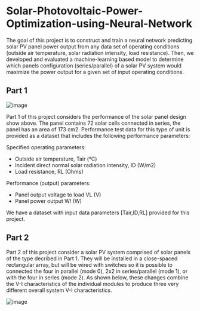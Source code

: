 # Solar-Photovoltaic-Power-Optimization-using-Neural-Network

The goal of this project is to construct and train a neural network predicting solar PV panel power output from any data set of operating conditions (outside air temperature, solar radiation intensity, load resistance). Then, we developed and evaluated a machine-learning based model to determine which panels configuration (series/parallel) of a solar PV system would maximize the power output for a given set of input operating conditions. 

## Part 1 

![image](https://user-images.githubusercontent.com/116780853/204201238-49c59c40-75d4-404c-a408-cc8da627f61a.png)

Part 1 of this project considers the performance of the solar panel design show above. The panel
contains 72 solar cells connected in series, the panel has an area of 173 cm2. Performance test data for this type of unit is provided as a dataset that includes the following performance parameters:

Specified operating parameters:
- Outside air temperature, Tair (°C)
- Incident direct normal solar radiation intensity, ID (W/m2)
- Load resistance, RL (Ohms)

Performance (output) parameters:
- Panel output voltage to load VL (V)
- Panel power output W! (W)

We have a dataset with input data parameters [Tair,ID,RL] provided for this project. 

## Part 2 

Part 2 of this project consider a solar PV system comprised of solar panels of the type decribed in Part 1. They will be installed in a close-spaced rectangular array, but will be wired with switches so it is possible to connected the four in parallel (mode 0), 2x2 in series/parallel (mode 1), or with the four in series (mode 2). As shown below, these changes combine the V-I characteristics of the individual modules to produce three very different overall system V-I characteristics.

![image](https://user-images.githubusercontent.com/116780853/204202370-01ea3d95-8762-44f3-91cc-03a4022f5ba0.png)
